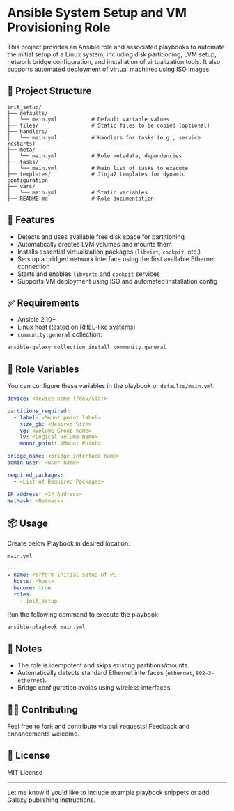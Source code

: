 # Ansible System Setup and VM Provisioning Role

This project provides an Ansible role and associated playbooks to automate the initial setup of a Linux system, including disk partitioning, LVM setup, network bridge configuration, and installation of virtualization tools. It also supports automated deployment of virtual machines using ISO images.

## 📁 Project Structure

```
init_setup/
├── defaults/
│   └── main.yml           # Default variable values
├── files/                 # Static files to be copied (optional)
├── handlers/
│   └── main.yml           # Handlers for tasks (e.g., service restarts)
├── meta/
│   └── main.yml           # Role metadata, dependencies
├── tasks/
│   └── main.yml           # Main list of tasks to execute
├── templates/             # Jinja2 templates for dynamic configuration
├── vars/
│   └── main.yml           # Static variables
├── README.md              # Role documentation
```

## 🚀 Features

- Detects and uses available free disk space for partitioning  
- Automatically creates LVM volumes and mounts them  
- Installs essential virtualization packages (`libvirt`, `cockpit`, etc.)  
- Sets up a bridged network interface using the first available Ethernet connection  
- Starts and enables `libvirtd` and `cockpit` services  
- Supports VM deployment using ISO and automated installation config  

## ✅ Requirements

- Ansible 2.10+  
- Linux host (tested on RHEL-like systems)  
- `community.general` collection:

```bash
ansible-galaxy collection install community.general
```

## 🔧 Role Variables

You can configure these variables in the playbook or `defaults/main.yml`:

```yaml
device: <device name (/dev/sda)>

partitions_required:
  - label: <Mount point label>
    size_gb: <Desired Size>
    vg: <Volume Group name>
    lv: <Logical Volume Name>
    mount_point: <Mount Point>

bridge_name: <bridge interface name>
admin_user: <user name>

required_packages:
  - <List of Required Packages>

IP_address: <IP Address>
NetMask: <Netmask>
```

## 📦 Usage

Create below Playbook in desired location:

`main.yml`

```yaml
---
- name: Perform Initial Setup of PC.
  hosts: <host>
  become: true
  roles:
    - init_setup
```

Run the following command to execute the playbook:

```bash
ansible-playbook main.yml
```

## 🧠 Notes

- The role is idempotent and skips existing partitions/mounts.  
- Automatically detects standard Ethernet interfaces (`ethernet`, `802-3-ethernet`).  
- Bridge configuration avoids using wireless interfaces.  

## 👨‍💻 Contributing

Feel free to fork and contribute via pull requests! Feedback and enhancements welcome.

## 📄 License

MIT License

---

Let me know if you'd like to include example playbook snippets or add Galaxy publishing instructions.
